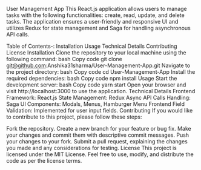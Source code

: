 
User Management App
This React.js application allows users to manage tasks with the following functionalities: create, read, update, and delete tasks. The application ensures a user-friendly and responsive UI and utilizes Redux for state management and Saga for handling asynchronous API calls.

Table of Contents-:
Installation
Usage
Technical Details
Contributing
License
Installation
Clone the repository to your local machine using the following command:
bash
Copy code
git clone git@github.com:Anshika31sharma/User-Management-App.git
Navigate to the project directory:
bash
Copy code
cd User-Management-App
Install the required dependencies:
bash
Copy code
npm install
Usage
Start the development server:
bash
Copy code
yarn start
Open your browser and visit http://localhost:3000 to use the application.
Technical Details
Frontend Framework: React.js
State Management: Redux
Async API Calls Handling: Saga
UI Components: Modals, Menus, Hamburger Menu
Frontend Field Validation: Implemented for user input fields.
Contributing
If you would like to contribute to this project, please follow these steps:

Fork the repository.
Create a new branch for your feature or bug fix.
Make your changes and commit them with descriptive commit messages.
Push your changes to your fork.
Submit a pull request, explaining the changes you made and any considerations for testing.
License
This project is licensed under the MIT License. Feel free to use, modify, and distribute the code as per the license terms.






